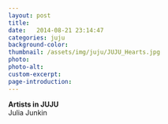```yaml
---
layout: post
title: 
date:   2014-08-21 23:14:47
categories: juju
background-color: 
thumbnail: /assets/img/juju/JUJU_Hearts.jpg
photo: 
photo-alt: 
custom-excerpt: 
page-introduction: 
---
```

**Artists in JUJU**<br>
Julia Junkin<br>